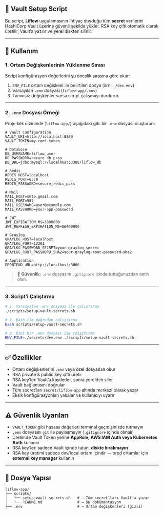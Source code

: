 ## 🔐 Vault Setup Script

Bu script, **Liflow** uygulamasının ihtiyaç duyduğu tüm **secret** verilerini HashiCorp Vault üzerine güvenli şekilde yükler.
RSA key çifti otomatik olarak üretilir, Vault’a yazılır ve yerel diskten silinir.

---

## 🚀 Kullanım

### 1. Ortam Değişkenlerinin Yüklenme Sırası

Script konfigürasyon değerlerini şu öncelik sırasına göre okur:

1. `ENV_FILE` ortam değişkeni ile belirtilen dosya (örn: `./dev.env`)
2. Varsayılan `.env` dosyası (`liflow-app/.env`)
3. Tanımsız değişkenler varsa script çalışmayı durdurur.

---

### 2. `.env` Dosyası Örneği

Proje kök dizininde (`liflow-app/`) aşağıdaki gibi bir `.env` dosyası oluşturun:

```dotenv
# Vault Configuration
VAULT_URI=http://localhost:8200
VAULT_TOKEN=my-root-token

# Database
DB_USERNAME=liflow_user
DB_PASSWORD=secure_db_pass
DB_URL=jdbc:mysql://localhost:3306/liflow_db

# Redis
REDIS_HOST=localhost
REDIS_PORT=6379
REDIS_PASSWORD=secure_redis_pass

# Mail
MAIL_HOST=smtp.gmail.com
MAIL_PORT=587
MAIL_USERNAME=user@example.com
MAIL_PASSWORD=your-app-password

# JWT
JWT_EXPIRATION_MS=3600000
JWT_REFRESH_EXPIRATION_MS=86400000

# Graylog
GRAYLOG_HOST=localhost
GRAYLOG_PORT=12201
GRAYLOG_PASSWORD_SECRET=your-graylog-secret
GRAYLOG_ROOT_PASSWORD_SHA2=your-graylog-root-password-sha2

# Application
FRONTEND_URL=http://localhost:3000
```

> 🔐 **Güvenlik:** `.env` dosyasını `.gitignore` içinde tuttuğunuzdan emin olun.

---

### 3. Script’i Çalıştırma

```bash
# 1. Varsayılan .env dosyası ile çalıştırma
./scripts/setup-vault-secrets.sh

# 2. Bash ile doğrudan çalıştırma
bash scripts/setup-vault-secrets.sh

# 3. Özel bir .env dosyası ile çalıştırma
ENV_FILE=./secrets/dev.env ./scripts/setup-vault-secrets.sh
```

---

## ✅ Özellikler

* Ortam değişkenlerini `.env` veya özel dosyadan okur
* RSA private & public key çifti üretir
* RSA key’leri Vault’a kaydeder, sonra yerelden siler
* Vault bağlantısını doğrular
* Tüm secret’ları `secret/liflow-app` altında merkezi olarak yazar
* Eksik konfigürasyonları yakalar ve kullanıcıyı uyarır

---

## ⚠️ Güvenlik Uyarıları

* `VAULT_TOKEN` gibi hassas değerleri terminal geçmişinizde tutmayın
* `.env` dosyasını `git` ile paylaşmayın (`.gitignore` içinde olmalı)
* Üretimde Vault Token yerine **AppRole, AWS IAM Auth veya Kubernetes Auth** kullanın
* RSA key’leri sadece Vault içinde tutun, **diskte bırakmayın**
* RSA key üretimi sadece dev/local ortam içindir — prod ortamlar için **external key manager** kullanın

---

## 📁 Dosya Yapısı

```
liflow-app/
├── scripts/
│   └── setup-vault-secrets.sh   # → Tüm secret’ları Vault’a yazar
│   └── README.md                # → Bu dokümantasyon
├── .env                         # → Ortam değişkenleri (gizli)
```